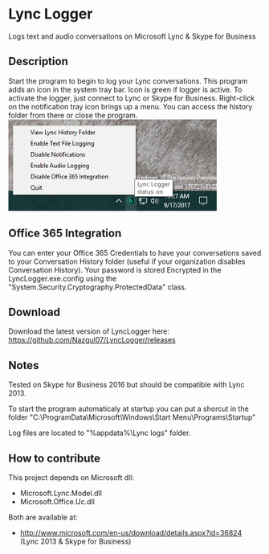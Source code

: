 # Lync Logger

Logs text and audio conversations on Microsoft Lync & Skype for Business

## Description

Start the program to begin to log your Lync conversations.
This program adds an icon in the system tray bar.
Icon is green if logger is active. To activate the logger, just connect to Lync or Skype for Business.
Right-click on the notification tray icon brings up a menu. You can access the history folder from there or close the program.
![alt text](https://raw.githubusercontent.com/Nazgul07/LyncLogger/master/screenshot.png "ScreenShot")

## Office 365 Integration
You can enter your Office 365 Credentials to have your conversations saved to your Conversation History folder (useful if your organization disables Conversation History). Your password is stored Encrypted in the LyncLogger.exe.config using the "System.Security.Cryptography.ProtectedData" class.


## Download

Download the latest version of LyncLogger here:
https://github.com/Nazgul07/LyncLogger/releases


## Notes

Tested on Skype for Business 2016 but should be compatible with Lync 2013.

To start the program automaticaly at startup you can put a shorcut in the folder "C:\ProgramData\Microsoft\Windows\Start Menu\Programs\Startup"

Log files are located to "%appdata%\Lync logs" folder.


## How to contribute

This project depends on Microsoft dll:
- Microsoft.Lync.Model.dll
- Microsoft.Office.Uc.dll

Both are available at:
- http://www.microsoft.com/en-us/download/details.aspx?id=36824 (Lync 2013 & Skype for Business)

